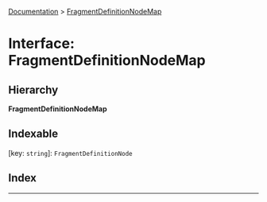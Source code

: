 [Documentation](../README.md) > [FragmentDefinitionNodeMap](../interfaces/fragmentdefinitionnodemap.md)

# Interface: FragmentDefinitionNodeMap

## Hierarchy

**FragmentDefinitionNodeMap**

## Indexable

\[key: `string`\]:&nbsp;`FragmentDefinitionNode`
## Index

---

